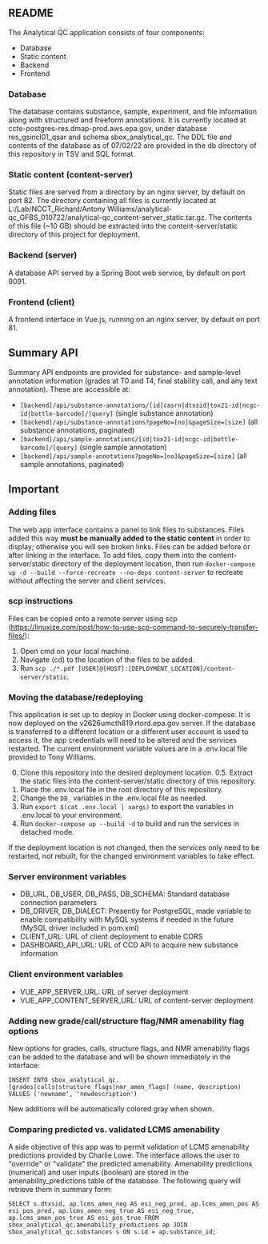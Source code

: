 ## README

The Analytical QC application consists of four components:
 
- Database
- Static content
- Backend
- Frontend

### Database

The database contains substance, sample, experiment, and file information along with structured and freeform annotations. It is currently located at ccte-postgres-res.dmap-prod.aws.epa.gov, under database res_gsincl01_qsar and schema sbox_analytical_qc. The DDL file and contents of the database as of 07/02/22 are provided in the db directory of this repository in TSV and SQL format.

### Static content (content-server)

Static files are served from a directory by an nginx server, by default on port 82. The directory containing all files is currently located at L:/Lab/NCCT_Richard/Antony Williams/analytical-qc_GFBS_010722/analytical-qc_content-server_static.tar.gz. The contents of this file (~10 GB) should be extracted into the content-server/static directory of this project for deployment.

### Backend (server)

A database API served by a Spring Boot web service, by default on port 9091.

### Frontend (client)

A frontend interface in Vue.js, running on an nginx server, by default on port 81.

## Summary API

Summary API endpoints are provided for substance- and sample-level annotation information (grades at T0 and T4, final stability call, and any text annotation). These are accessible at:

- `[backend]/api/substance-annotations/[id|casrn|dtxsid|tox21-id|ncgc-id|bottle-barcode]/[query]` (single substance annotation)
- `[backend]/api/substance-annotations?pageNo=[no]&pageSize=[size]` (all substance annotations, paginated)
- `[backend]/api/sample-annotations/[id|tox21-id|ncgc-id|bottle-barcode]/[query]` (single sample annotation)
- `[backend]/api/sample-annotations?pageNo=[no]&pageSize=[size]` (all sample annotations, paginated)

## Important

### Adding files

The web app interface contains a panel to link files to substances. Files added this way **must be manually added to the static content** in order to display; otherwise you will see broken links. Files can be added before or after linking in the interface. To add files, copy them into the content-server/static directory of the deployment location, then run `docker-compose up -d --build --force-recreate --no-deps content-server` to recreate without affecting the server and client services.

### scp instructions

Files can be copied onto a remote server using scp (https://linuxize.com/post/how-to-use-scp-command-to-securely-transfer-files/):

1. Open cmd on your local machine.
2. Navigate (cd) to the location of the files to be added.
3. Run `scp ./*.pdf [USER]@[HOST]:[DEPLOYMENT_LOCATION]/content-server/static`.

### Moving the database/redeploying

This application is set up to deploy in Docker using docker-compose. It is now deployed on the v2626umcth819.rtord.epa.gov server. If the database is transferred to a different location or a different user account is used to access it, the app credentials will need to be altered and the services restarted. The current environment variable values are in a .env.local file provided to Tony Williams.

0. Clone this repository into the desired deployment location.
0.5. Extract the static files into the content-server/static directory of this repository.
1. Place the .env.local file in the root directory of this repository.
2. Change the `DB_` variables in the .env.local file as needed.
3. Run `export $(cat .env.local | xargs)` to export the variables in .env.local to your environment.
4. Run `docker-compose up --build -d` to build and run the services in detached mode.

If the deployment location is not changed, then the services only need to be restarted, not rebuilt, for the changed environment variables to take effect.

### Server environment variables

- DB_URL, DB_USER, DB_PASS, DB_SCHEMA: Standard database connection parameters
- DB_DRIVER, DB_DIALECT: Presently for PostgreSQL, made variable to enable compatibility with MySQL systems if needed in the future (MySQL driver included in pom.xml)
- CLIENT_URL: URL of client deployment to enable CORS
- DASHBOARD_API_URL: URL of CCD API to acquire new substance information

### Client environment variables

- VUE_APP_SERVER_URL: URL of server deployment
- VUE_APP_CONTENT_SERVER_URL: URL of content-server deployment

### Adding new grade/call/structure flag/NMR amenability flag options

New options for grades, calls, structure flags, and NMR amenability flags can be added to the database and will be shown immediately in the interface:

`INSERT INTO sbox_analytical_qc.[grades|calls|structure_flags|nmr_amen_flags] (name, description) VALUES ('newname', 'newdescription')`

New additions will be automatically colored gray when shown.

### Comparing predicted vs. validated LCMS amenability

A side objective of this app was to permit validation of LCMS amenability predictions provided by Charlie Lowe. The interface allows the user to "override" or "validate" the predicted amenability. Amenability predictions (numerical) and user inputs (boolean) are stored in the amenability_predictions table of the database. The following query will retrieve them in summary form:

`SELECT s.dtxsid, ap.lcms_amen_neg AS esi_neg_pred, ap.lcms_amen_pos AS esi_pos_pred, ap.lcms_amen_neg_true AS esi_neg_true, ap.lcms_amen_pos_true AS esi_pos_true FROM sbox_analytical_qc.amenability_predictions ap JOIN sbox_analytical_qc.substances s ON s.id = ap.substance_id;`
